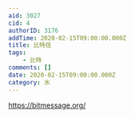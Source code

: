 ```yaml
---
aid: 3027
cid: 4
authorID: 3176
addTime: 2020-02-15T09:00:00.000Z
title: 比特信
tags:
    - 比特
comments: []
date: 2020-02-15T09:00:00.000Z
category: 水
---
```


https://bitmessage.org/

